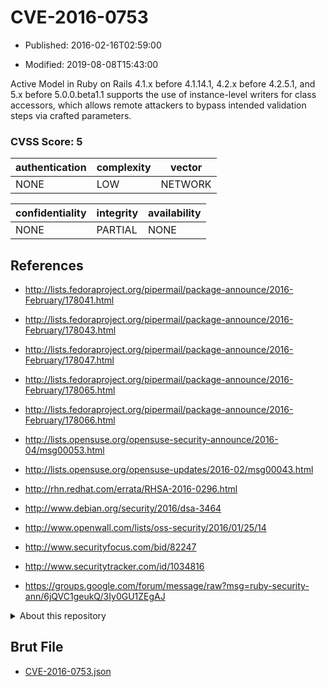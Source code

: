 # CVE-2016-0753

- Published: 2016-02-16T02:59:00

- Modified: 2019-08-08T15:43:00

Active Model in Ruby on Rails 4.1.x before 4.1.14.1, 4.2.x before 4.2.5.1, and 5.x before 5.0.0.beta1.1 supports the use of instance-level writers for class accessors, which allows remote attackers to bypass intended validation steps via crafted parameters.

### CVSS Score: **5**

| authentication | complexity | vector |
| --- | --- | --- |
| NONE | LOW | NETWORK |

| confidentiality | integrity | availability |
| --- | --- | --- |
| NONE | PARTIAL | NONE |

## References

* http://lists.fedoraproject.org/pipermail/package-announce/2016-February/178041.html

* http://lists.fedoraproject.org/pipermail/package-announce/2016-February/178043.html

* http://lists.fedoraproject.org/pipermail/package-announce/2016-February/178047.html

* http://lists.fedoraproject.org/pipermail/package-announce/2016-February/178065.html

* http://lists.fedoraproject.org/pipermail/package-announce/2016-February/178066.html

* http://lists.opensuse.org/opensuse-security-announce/2016-04/msg00053.html

* http://lists.opensuse.org/opensuse-updates/2016-02/msg00043.html

* http://rhn.redhat.com/errata/RHSA-2016-0296.html

* http://www.debian.org/security/2016/dsa-3464

* http://www.openwall.com/lists/oss-security/2016/01/25/14

* http://www.securityfocus.com/bid/82247

* http://www.securitytracker.com/id/1034816

* https://groups.google.com/forum/message/raw?msg=ruby-security-ann/6jQVC1geukQ/3Iy0GU1ZEgAJ

<details>
<summary>About this repository</summary> 

  This repository is part of the project [Live Hack CVE](https://github.com/Live-Hack-CVE). Main website can be found [www.live-hack.org](https://www.live-hack.org) 
  
  Made by [Sn0wAlice](https://github.com/Sn0wAlice) for the people that care about security and need to have a feed of the latest CVEs. Hope you enjoy it, don't forget to star the repo and follow me on [Twitter](https://twitter.com/Sn0wAlice) and [Github](https://github.com/Sn0wAlice). And that is my [personnal website](https://www.alice-snow.me/)

  - [Home Page](https://github.com/Live-Hack-CVE)
  - [Framework](https://github.com/Live-Hack-CVE/cve-framework)
  - [CVE database](https://github.com/Live-Hack-CVE/full_database)
  - [Changelog](https://github.com/Live-Hack-CVE/Changelog)
</details>

## Brut File

* [CVE-2016-0753.json](https://raw.githubusercontent.com/Live-Hack-CVE/full_database/main/cves/2016/CVE-2016-0753.json)

